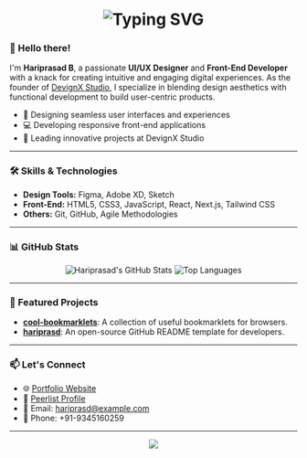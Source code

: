 <!-- Header Section -->
<h1 align="center">
  <img src="https://readme-typing-svg.demolab.com?font=Fira+Code&weight=600&size=24&pause=1000&color=00FFFF&center=true&vCenter=true&width=700&lines=Welcome+to+Hariprasad's+GitHub!;UI%2FUX+Designer+|+Front-End+Developer;Founder+of+DevignX+Studio+🚀" alt="Typing SVG" />
</h1>


<!-- Introduction -->
### 👋 Hello there!

I'm **Hariprasad B**, a passionate **UI/UX Designer** and **Front-End Developer** with a knack for creating intuitive and engaging digital experiences. As the founder of [DevignX Studio](https://hariprasd.me), I specialize in blending design aesthetics with functional development to build user-centric products.

- 🎨 Designing seamless user interfaces and experiences
- 💻 Developing responsive front-end applications
- 🚀 Leading innovative projects at DevignX Studio

---

<!-- Skills Section -->
### 🛠️ Skills & Technologies

- **Design Tools:** Figma, Adobe XD, Sketch
- **Front-End:** HTML5, CSS3, JavaScript, React, Next.js, Tailwind CSS
- **Others:** Git, GitHub, Agile Methodologies

---

<!-- GitHub Stats -->
### 📊 GitHub Stats

<p align="center">
  <img src="https://github-readme-stats.vercel.app/api?username=hariprasd&show_icons=true&theme=radical" alt="Hariprasad's GitHub Stats" />
  <img src="https://github-readme-stats.vercel.app/api/top-langs/?username=hariprasd&layout=compact&theme=radical" alt="Top Languages" />
</p>

---

<!-- Projects Section -->
### 🚀 Featured Projects

- [**cool-bookmarklets**](https://github.com/hariprasd/cool-bookmarklets): A collection of useful bookmarklets for browsers.
- [**hariprasd**](https://github.com/hariprasd/hariprasd): An open-source GitHub README template for developers.

---

<!-- Connect Section -->
### 📫 Let's Connect

- 🌐 [Portfolio Website](https://hariprasd.me)
- 💼 [Peerlist Profile](https://peerlist.io/hariprasd)
- 📧 Email: hariprasd@example.com
- 📱 Phone: +91-9345160259

---

<!-- Footer -->
<p align="center">
  <img src="https://capsule-render.vercel.app/api?type=soft&color=0:0f0c29,100:302b63&height=100&section=footer" />
</p>
